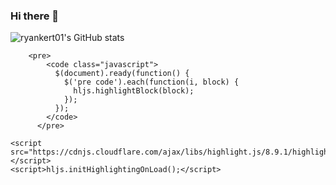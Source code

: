 ### Hi there 👋

<!--
**ryankert01/ryankert01** is a ✨ _special_ ✨ repository because its `README.md` (this file) appears on your GitHub profile.

Here are some ideas to get you started:

- 🔭 I’m currently working on ...
- 🌱 I’m currently learning ...
- 👯 I’m looking to collaborate on ...
- 🤔 I’m looking for help with ...
- 💬 Ask me about ...
- 📫 How to reach me: ...
- 😄 Pronouns: ...
- ⚡ Fun fact: ...
-->


![ryankert01's GitHub stats](https://github-readme-stats.vercel.app/api?username=ryankert01&hide=contribs,prs&theme=tokyonight&show_icons=true)

```
    <pre>
        <code class="javascript">
          $(document).ready(function() {
            $('pre code').each(function(i, block) {
              hljs.highlightBlock(block);
            });
          });
        </code>
      </pre>
```
    <script src="https://cdnjs.cloudflare.com/ajax/libs/highlight.js/8.9.1/highlight.min.js"></script>
    <script>hljs.initHighlightingOnLoad();</script>
